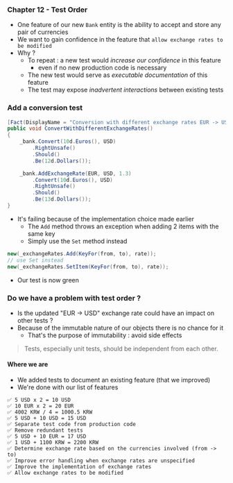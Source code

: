 ### Chapter 12 - Test Order
* One feature of our new `Bank` entity is the ability to accept and store any pair of currencies
* We want to gain confidence in the feature that `allow exchange rates to be modified`
* Why ?
    * To repeat : a new test would *increase our confidence* in this feature
        * even if no new production code is necessary
    * The new test would serve as *executable documentation* of this feature
    * The test may expose *inadvertent interactions* between existing tests

### Add a conversion test
```c#
[Fact(DisplayName = "Conversion with different exchange rates EUR -> USD")]
public void ConvertWithDifferentExchangeRates()
{
    _bank.Convert(10d.Euros(), USD)
        .RightUnsafe()
        .Should()
        .Be(12d.Dollars());

    _bank.AddExchangeRate(EUR, USD, 1.3)
        .Convert(10d.Euros(), USD)
        .RightUnsafe()
        .Should()
        .Be(13d.Dollars());
}
```

* It's failing because of the implementation choice made earlier
    * The `Add` method throws an exception when adding 2 items with the same key
    * Simply use the `Set` method instead
```c#
new(_exchangeRates.Add(KeyFor(from, to), rate));
// use Set instead
new(_exchangeRates.SetItem(KeyFor(from, to), rate));
```
* Our test is now green

### Do we have a problem with test order ?
* Is the updated "EUR -> USD" exchange rate could have an impact on other tests ?
* Because of the immutable nature of our objects there is no chance for it
    * That's the purpose of immutability : avoid side effects
> Tests, especially unit tests, should be independent from each other.

#### Where we are
* We added tests to document an existing feature (that we improved)
* We're done with our list of features
```text
✅ 5 USD x 2 = 10 USD 
✅ 10 EUR x 2 = 20 EUR
✅ 4002 KRW / 4 = 1000.5 KRW
✅ 5 USD + 10 USD = 15 USD
✅ Separate test code from production code
✅ Remove redundant tests
✅ 5 USD + 10 EUR = 17 USD
✅ 1 USD + 1100 KRW = 2200 KRW
✅ Determine exchange rate based on the currencies involved (from -> to)
✅ Improve error handling when exchange rates are unspecified
✅ Improve the implementation of exchange rates
✅ Allow exchange rates to be modified
```